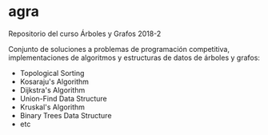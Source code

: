 # agra
Repositorio del curso Árboles y Grafos 2018-2

Conjunto de soluciones a problemas de programación competitiva, implementaciones de algoritmos y estructuras de datos de árboles y grafos:
- Topological Sorting
- Kosaraju's Algorithm
- Dijkstra's Algorithm
- Union-Find Data Structure
- Kruskal's Algorithm
- Binary Trees Data Structure
- etc
